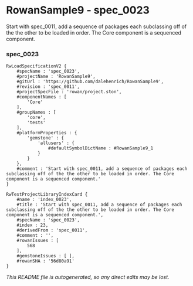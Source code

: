 # RowanSample9 - spec_0023
Start with spec_0011, add a sequence of packages each subclassing off of the the other to be loaded in order. The Core component is a sequenced component.
### spec_0023
```
RwLoadSpecificationV2 {
	#specName : 'spec_0023',
	#projectName : 'RowanSample9',
	#gitUrl : 'https://github.com/dalehenrich/RowanSample9',
	#revision : 'spec_0011',
	#projectSpecFile : 'rowan/project.ston',
	#componentNames : [
		'Core'
	],
	#groupNames : [
		'core',
		'tests'
	],
	#platformProperties : {
		'gemstone' : {
			'allusers' : {
				#defaultSymbolDictName : #RowanSample9_1
			}
		}
	},
	#comment : 'Start with spec_0011, add a sequence of packages each subclassing off of the the other to be loaded in order. The Core component is a sequenced component.'
}

RwTestProjectLibraryIndexCard {
	#name : 'index_0023',
	#title : 'Start with spec_0011, add a sequence of packages each subclassing off of the the other to be loaded in order. The Core component is a sequenced component.',
	#specName : 'spec_0023',
	#index : 23,
	#derivedFrom : 'spec_0011',
	#comment : '',
	#rowanIssues : [
		568
	],
	#gemstoneIssues : [ ],
	#rowanSHA : '56d80a91'
}
```

*This README file is autogenerated, so any direct edits may be lost.*
